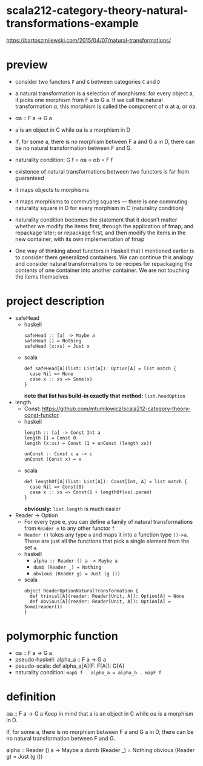 # scala212-category-theory-natural-transformations-example

https://bartoszmilewski.com/2015/04/07/natural-transformations/

# preview
* consider two functors `F` and `G` between categories `C` and `D`
* a natural transformation is a selection of morphisms: 
    for every object a, it picks one morphism from F a to G a. 
    If we call the natural transformation α, this morphism is 
    called the component of α at a, or αa.
* αa :: F a -> G a
* a is an object in C while αa is a morphism in D
* If, for some a, there is no morphism between F a and G a in D, there can be no natural transformation between F and G.
* naturality condition: G f ∘ αa = αb ∘ F f
* existence of natural transformations between two functors is far from guaranteed
* it maps objects to morphisms
* it maps morphisms to commuting squares — there is one commuting naturality square in D 
for every morphism in C (naturality condition)

* naturality condition becomes the statement that it doesn’t matter whether we modify the items first, through the application of fmap, and repackage later; or repackage first, and then modify the items in the new container, with its own implementation of fmap

* One way of thinking about functors in Haskell that I mentioned earlier is to consider them generalized containers. We can continue this analogy and consider natural transformations to be recipes for repackaging the contents of one container into another container. We are not touching the items themselves

# project description
* safeHead
    * haskell
        ```
        safeHead :: [a] -> Maybe a
        safeHead [] = Nothing
        safeHead (x:xs) = Just x
        ```
    * scala
        ```
        def safeHead[A](list: List[A]): Option[A] = list match {
          case Nil => None
          case x :: xs => Some(x)
        }
        ```
        **note that list has build-in exactly that method:** `list.headOption`
* length
    * Const: https://github.com/mtumilowicz/scala212-category-theory-const-functor
    * haskell
        ```
        length :: [a] -> Const Int a
        length [] = Const 0
        length (x:xs) = Const (1 + unConst (length xs))
        
        unConst :: Const c a -> c
        unConst (Const x) = x
        ```
    * scala
        ```
        def lengthOf[A](list: List[A]): Const[Int, A] = list match {
          case Nil => Const(0)
          case x :: xs => Const(1 + lengthOf(xs).param)
        }
        ```
        **obviously:** `list.length` is much easier
* Reader -> Option
    * For every type e, you can define a family of natural transformations from `Reader e` to any other functor `f`
    * `Reader ()` takes any type `a` and maps it into a function type `()->a`. 
        These are just all the functions that pick a single element from the set `a`.
    * haskell
        * `alpha :: Reader () a -> Maybe a`
        * `dumb (Reader _) = Nothing`
        * `obvious (Reader g) = Just (g ())`
    * scala
        ```
        object ReaderOptionNaturalTransformation {
          def trivial[A](reader: Reader[Unit, A]): Option[A] = None
          def obvious[A](reader: Reader[Unit, A]): Option[A] = Some(reader())
        }
        ```

# polymorphic function
* αa :: F a -> G a
* pseudo-haskell: alpha_a :: F a -> G a
* pseudo-scala: def alpha_a[A](F: F[A]): G[A]
* naturality condition: `mapG f . alpha_a = alpha_b . mapF f`


# definition

αa :: F a -> G a
Keep in mind that a is an object in C while αa is a morphism in D.

If, for some a, there is no morphism between F a and G a in D, there can be no natural transformation between F and G.


alpha :: Reader () a -> Maybe a
dumb (Reader _) = Nothing
obvious (Reader g) = Just (g ())